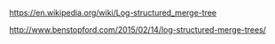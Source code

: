https://en.wikipedia.org/wiki/Log-structured_merge-tree

http://www.benstopford.com/2015/02/14/log-structured-merge-trees/
